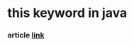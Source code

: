 #  this keyword in java

### article [link](https://www.geeksforgeeks.org/this-reference-in-java/?ref=lbp)
